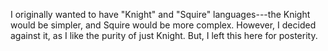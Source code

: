 I originally wanted to have "Knight" and "Squire" languages---the Knight would be simpler, and Squire would be more complex. However, I decided against it, as I like the purity of just Knight. But, I left this here for posterity.
